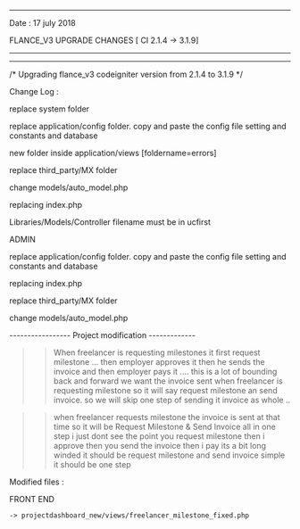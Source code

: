 
---------------------------------------------
 
Date : 17 july 2018

 FLANCE_V3 UPGRADE CHANGES [ CI 2.1.4 -> 3.1.9]
 

----------------------------------------------

-------------------------------------------------------

/* Upgrading flance_v3 codeigniter version from 2.1.4 to 3.1.9 */

Change Log : 

replace system folder

replace application/config folder. 
	copy and paste the config file setting and constants and database

new folder inside application/views [foldername=errors]

replace third_party/MX folder

change models/auto_model.php

replacing index.php

Libraries/Models/Controller filename must be  in ucfirst


ADMIN

replace application/config folder. 
	copy and paste the config file setting and constants and database

replacing index.php


replace third_party/MX folder

change models/auto_model.php


----------------- Project modification -------------


 >> When freelancer is requesting milestones it first request milestone ... then employer approves it then he sends the invoice and then employer pays it .... this is a lot of bounding back and forward we want the invoice sent when freelancer is requesting milestone so it will say request milestone an send invoice. so we will skip one step of sending it invoice as whole ..

 >> when freelancer requests milestone the invoice is sent at that time
so it will be Request Milestone & Send Invoice
all in one step
i just dont see the point you request milestone then i approve then you send the invoice then i pay
its a bit long winded
it should be request milestone and send invoice
simple
it should be one step

Modified files :

 FRONT END
	
	-> projectdashboard_new/views/freelancer_milestone_fixed.php



 
